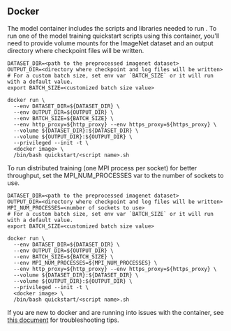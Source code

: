 <!-- 60. Docker -->
## Docker

The <model name> <precision> <mode> model container includes the scripts
and libraries needed to run <model name> <precision> <mode>. To run one of the model
training quickstart scripts using this container, you'll need to provide volume mounts for
the ImageNet dataset and an output directory where checkpoint files will be written.

```
DATASET_DIR=<path to the preprocessed imagenet dataset>
OUTPUT_DIR=<directory where checkpoint and log files will be written>
# For a custom batch size, set env var `BATCH_SIZE` or it will run with a default value.
export BATCH_SIZE=<customized batch size value>

docker run \
  --env DATASET_DIR=${DATASET_DIR} \
  --env OUTPUT_DIR=${OUTPUT_DIR} \
  --env BATCH_SIZE=${BATCH_SIZE} \
  --env http_proxy=${http_proxy} --env https_proxy=${https_proxy} \
  --volume ${DATASET_DIR}:${DATASET_DIR} \
  --volume ${OUTPUT_DIR}:${OUTPUT_DIR} \
  --privileged --init -t \
  <docker image> \
  /bin/bash quickstart/<script name>.sh
```

To run distributed training (one MPI process per socket) for better throughput,
set the MPI_NUM_PROCESSES var to the number of sockets to use.

```
DATASET_DIR=<path to the preprocessed imagenet dataset>
OUTPUT_DIR=<directory where checkpoint and log files will be written>
MPI_NUM_PROCESSES=<number of sockets to use>
# For a custom batch size, set env var `BATCH_SIZE` or it will run with a default value.
export BATCH_SIZE=<customized batch size value>

docker run \
  --env DATASET_DIR=${DATASET_DIR} \
  --env OUTPUT_DIR=${OUTPUT_DIR} \
  --env BATCH_SIZE=${BATCH_SIZE} \
  --env MPI_NUM_PROCESSES=${MPI_NUM_PROCESSES} \
  --env http_proxy=${http_proxy} --env https_proxy=${https_proxy} \
  --volume ${DATASET_DIR}:${DATASET_DIR} \
  --volume ${OUTPUT_DIR}:${OUTPUT_DIR} \
  --privileged --init -t \
  <docker image> \
  /bin/bash quickstart/<script name>.sh
```

If you are new to docker and are running into issues with the container,
see [this document](https://github.com/IntelAI/models/tree/master/docs/general/docker.md)
for troubleshooting tips.
